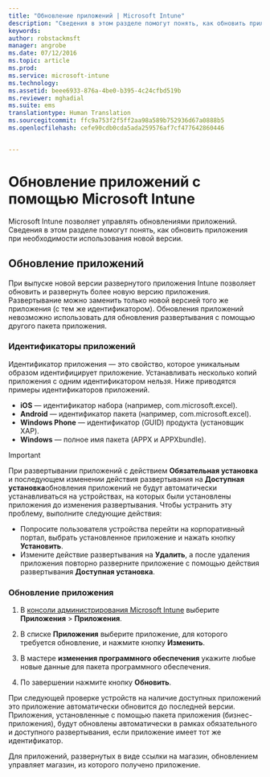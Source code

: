 ```yaml
---
title: "Обновление приложений | Microsoft Intune"
description: "Сведения в этом разделе помогут понять, как обновить приложения при необходимости использования новой версии."
keywords: 
author: robstackmsft
manager: angrobe
ms.date: 07/12/2016
ms.topic: article
ms.prod: 
ms.service: microsoft-intune
ms.technology: 
ms.assetid: beee6933-876a-4be0-b395-4c24cfbd519b
ms.reviewer: mghadial
ms.suite: ems
translationtype: Human Translation
ms.sourcegitcommit: ffc9a753f2f5ff2aa98a589b752936d67a0888b5
ms.openlocfilehash: cefe90cdb0cda5ada259576af7cf477642860446


---
```


# Обновление приложений с помощью Microsoft Intune
Microsoft Intune позволяет управлять обновлениями приложений. Сведения в этом разделе помогут понять, как обновить приложения при необходимости использования новой версии.

## Обновление приложений
При выпуске новой версии развернутого приложения Intune позволяет обновить и развернуть более новую версию приложения. Развертывание можно заменить только новой версией того же приложения (с тем же идентификатором). Обновления приложений невозможно использовать для обновления развертывания с помощью другого пакета приложения.

### Идентификаторы приложений
Идентификатор приложения — это свойство, которое уникальным образом идентифицирует приложение. Устанавливать несколько копий приложения с одним идентификатором нельзя. Ниже приводятся примеры идентификаторов приложений.

- **iOS** — идентификатор набора (например, com.microsoft.excel).
- **Android** — идентификатор пакета (например, com.microsoft.excel).
- **Windows Phone** — идентификатор (GUID) продукта (установщик XAP).
- **Windows** — полное имя пакета (APPX и APPXbundle).



> [!IMPORTANT]
> При развертывании приложений с действием **Обязательная установка** и последующем изменении действия развертывания на **Доступная установка**обновления приложений не будут автоматически устанавливаться на устройствах, на которых были установлены приложения до изменения развертывания. Чтобы устранить эту проблему, выполните следующие действия:
>
> -   Попросите пользователя устройства перейти на корпоративный портал, выбрать установленное приложение и нажать кнопку **Установить**.
> -   Измените действие развертывания на **Удалить**, а после удаления приложения повторно разверните приложение с помощью действия развертывания **Доступная установка**.

### Обновление приложения

1.  В [консоли администрирования Microsoft Intune](https://manage.microsoft.com) выберите **Приложения** &gt; **Приложения**.

2.  В списке **Приложения** выберите приложение, для которого требуется обновление, и нажмите кнопку **Изменить**.

3.  В мастере **изменения программного обеспечения** укажите любые новые данные для пакета программного обеспечения.

4.  По завершении нажмите кнопку **Обновить**.

При следующей проверке устройств на наличие доступных приложений это приложение автоматически обновится до последней версии.
Приложения, установленные с помощью пакета приложения (бизнес-приложения), будут обновлены автоматически в рамках обязательного и доступного развертывания, если приложение имеет тот же идентификатор.

Для приложений, развернутых в виде ссылки на магазин, обновлением управляет магазин, из которого получено приложение.



<!--HONumber=Aug16_HO3-->


